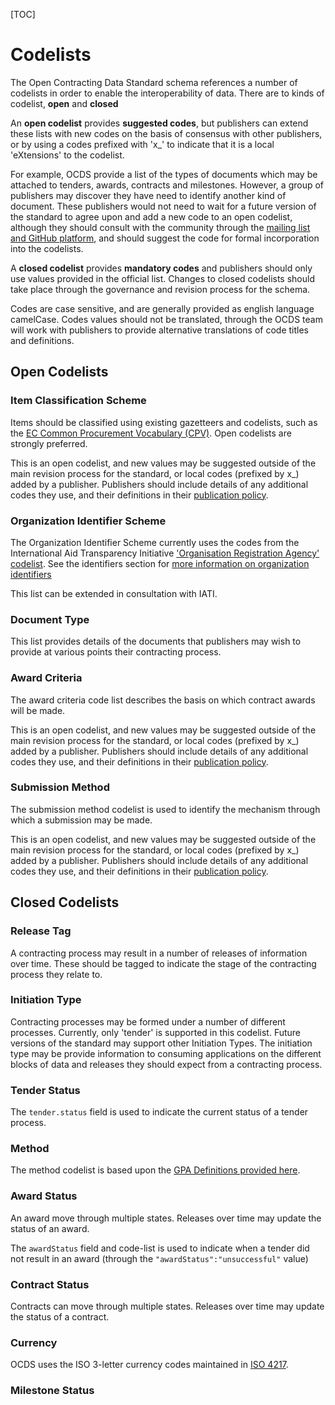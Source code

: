 [TOC]

# Codelists

<span class="lead">The Open Contracting Data Standard schema references a number of codelists in order to enable the interoperability of data. There are to kinds of codelist, **open** and **closed**</span>

An **open codelist** provides **suggested codes**, but publishers can extend these lists with new codes on the basis of consensus with other publishers, or by using a codes prefixed with 'x\_' to indicate that it is a local 'eXtensions' to the codelist. 

For example, OCDS provide a list of the types of documents which may be attached to tenders, awards, contracts and milestones. However, a group of publishers may discover they have need to identify another kind of document. These publishers would not need to wait for a future version of the standard to agree upon and add a new code to an open codelist, although they should consult with the community through the [mailing list and GitHub platform](../../standard/support), and should suggest the code for formal incorporation into the codelists.

A **closed codelist** provides **mandatory codes** and publishers should only use values provided in the official list. Changes to closed codelists should take place through the governance and revision process for the schema. 

Codes are case sensitive, and are generally provided as english language camelCase. Codes values should not be translated, through the OCDS team will work with publishers to provide alternative translations of code titles and definitions.

## Open Codelists

### Item Classification Scheme

Items should be classified using existing gazetteers and codelists, such as the [EC Common Procurement Vocabulary (CPV)](http://simap.europa.eu/codes-and-nomenclatures/codes-cpv/codes-cpv_en.htm). Open codelists are strongly preferred. 

<div class="include-csv" data-src="standard/schema/codelists/itemClassificationScheme.csv" data-table-class="table table-striped schema-table"></div>

This is an open codelist, and new values may be suggested outside of the main revision process for the standard, or local codes (prefixed by x\_) added by a publisher. Publishers should include details of any additional codes they use, and their definitions in their [publication policy](../../implementation/publication_patterns#publication_policy). 

### Organization Identifier Scheme

The Organization Identifier Scheme currently uses the codes from the International Aid Transparency Initiative ['Organisation Registration Agency' codelist](http://iatistandard.org/codelists/OrganisationRegistrationAgency/). See the identifiers section for [more information on organization identifiers](../../key_concepts/identifiers#organization-identifiers)

<div class="include-csv" data-src="standard/schema/codelists/organizationIdentifierRegistrationAgency_iati.csv" data-table-class="table table-striped schema-table"></div>

This list can be extended in consultation with IATI. 

### Document Type

This list provides details of the documents that publishers may wish to provide at various points their contracting process.

<div class="include-csv" data-src="standard/schema/codelists/documentType.csv" data-table-class="table table-striped schema-table"></div>

### Award Criteria

The award criteria code list describes the basis on which contract awards will be made. 

<div class="include-csv" data-src="standard/schema/codelists/awardCriteria.csv" data-table-class="table table-striped schema-table"></div>

This is an open codelist, and new values may be suggested outside of the main revision process for the standard, or local codes (prefixed by x\_) added by a publisher. Publishers should include details of any additional codes they use, and their definitions in their [publication policy](../../implementation/publication_patterns#publication_policy). 

### Submission Method

The submission method codelist is used to identify the mechanism through which a submission may be made. 

<div class="include-csv" data-src="standard/schema/codelists/submissionMethod.csv" data-table-class="table table-striped schema-table"></div>

This is an open codelist, and new values may be suggested outside of the main revision process for the standard, or local codes (prefixed by x\_) added by a publisher. Publishers should include details of any additional codes they use, and their definitions in their [publication policy](../../implementation/publication_patterns#publication_policy). 

## Closed Codelists 

### Release Tag

A contracting process may result in a number of releases of information over time. These should be tagged to indicate the stage of the contracting process they relate to. 

<div class="include-csv" data-src="standard/schema/codelists/releaseTag.csv" data-table-class="table table-striped schema-table"></div>

### Initiation Type

Contracting processes may be formed under a number of different processes. Currently, only 'tender' is supported in this codelist. Future versions of the standard may support other Initiation Types. The initiation type may be provide information to consuming applications on the different blocks of data and releases they should expect from a contracting process.

<div class="include-csv" data-src="standard/schema/codelists/initiationType.csv" data-table-class="table table-striped schema-table"></div>

### Tender Status

The `tender.status` field is used to indicate the current status of a tender process.

<div class="include-csv" data-src="standard/schema/codelists/tenderStatus.csv" data-table-class="table table-striped schema-table"></div>

### Method

The method codelist is based upon the [GPA Definitions provided here](http://www.wto.org/english/docs_e/legal_e/rev-gpr-94_01_e.htm).

<div class="include-csv" data-src="standard/schema/codelists/method.csv" data-table-class="table table-striped schema-table"></div>

### Award Status

An award move through multiple states. Releases over time may update the status of an award. 

<div class="include-csv" data-src="standard/schema/codelists/awardStatus.csv" data-table-class="table table-striped schema-table"></div>

The ```awardStatus``` field and code-list is used to indicate when a tender did not result in an award (through the ```"awardStatus":"unsuccessful"``` value)

### Contract Status

Contracts can move through multiple states. Releases over time may update the status of a contract.

<div class="include-csv" data-src="standard/schema/codelists/contractStatus.csv" data-table-class="table table-striped schema-table"></div>

### Currency

OCDS uses the ISO 3-letter currency codes maintained in [ISO 4217](http://en.wikipedia.org/wiki/ISO_4217).

### Milestone Status

<div class="include-csv" data-src="standard/schema/codelists/milestoneStatus.csv" data-table-class="table table-striped schema-table"></div>

